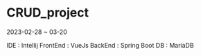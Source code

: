 # CRUD_project
2023-02-28 ~ 03-20

IDE : Intellij
FrontEnd : VueJs
BackEnd : Spring Boot
DB : MariaDB
